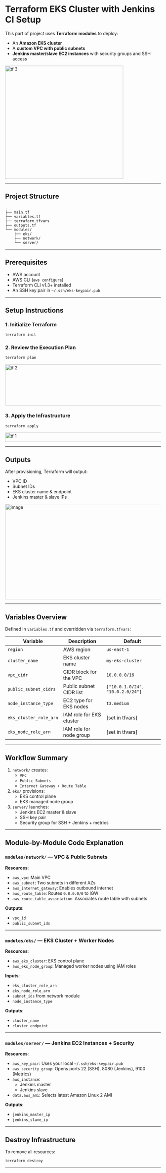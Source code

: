 # Terraform EKS Cluster with Jenkins CI Setup

This part of project uses **Terraform modules** to deploy:

- An **Amazon EKS cluster**
- A **custom VPC with public subnets**
- **Jenkins master/slave EC2 instances** with security groups and SSH access

<img width="382" height="365" alt="tf 3" src="https://github.com/user-attachments/assets/25f56b5f-9f35-4383-8d30-bd4a50157e8f" />

---

## Project Structure

```
.
├── main.tf
├── variables.tf
├── terraform.tfvars
├── outputs.tf
└── modules/
    ├── eks/
    ├── network/
    └── server/
```

---

## Prerequisites

- AWS account
- AWS CLI (`aws configure`)
- Terraform CLI v1.3+ installed
- An SSH key pair in `~/.ssh/eks-keypair.pub`

---

## Setup Instructions

### 1. Initialize Terraform

```bash
terraform init
```

### 2. Review the Execution Plan

```bash
terraform plan
```
<img width="950" height="132" alt="tf 2" src="https://github.com/user-attachments/assets/e8506340-63c8-4fbc-a87d-acc9f252f4a9" />

### 3. Apply the Infrastructure

```bash
terraform apply
```
<img width="947" height="30" alt="tf 1" src="https://github.com/user-attachments/assets/3335ca66-79a8-4884-9c64-2026ca54695e" />

---

## Outputs

After provisioning, Terraform will output:

- VPC ID
- Subnet IDs
- EKS cluster name & endpoint
- Jenkins master & slave IPs
  
<img width="948" height="308" alt="image" src="https://github.com/user-attachments/assets/61f964ed-daa7-4474-8d1a-33420760ee2c" />

---

## Variables Overview

Defined in `variables.tf` and overridden via `terraform.tfvars`:

| Variable              | Description                      | Default             |
|-----------------------|----------------------------------|---------------------|
| `region`              | AWS region                       | `us-east-1`         |
| `cluster_name`        | EKS cluster name                 | `my-eks-cluster`    |
| `vpc_cidr`            | CIDR block for the VPC           | `10.0.0.0/16`       |
| `public_subnet_cidrs` | Public subnet CIDR list          | `["10.0.1.0/24", "10.0.2.0/24"]` |
| `node_instance_type`  | EC2 type for EKS nodes           | `t3.medium`         |
| `eks_cluster_role_arn`| IAM role for EKS cluster         | [set in tfvars]     |
| `eks_node_role_arn`   | IAM role for node group          | [set in tfvars]     |

---

## Workflow Summary

1. `network/` creates:
   - `VPC`
   - `Public Subnets`
   - `Internet Gateway + Route Table`
2. `eks/` provisions:
   - EKS control plane
   - EKS managed node group
3. `server/` launches:
   - Jenkins EC2 master & slave
   - SSH key pair
   - Security group for SSH + Jenkins + metrics

---

## Module-by-Module Code Explanation

### `modules/network/` — VPC & Public Subnets

**Resources**:
- `aws_vpc`: Main VPC
- `aws_subnet`: Two subnets in different AZs
- `aws_internet_gateway`: Enables outbound internet
- `aws_route_table`: Routes `0.0.0.0/0` to IGW
- `aws_route_table_association`: Associates route table with subnets

**Outputs**:
- `vpc_id`
- `public_subnet_ids`

---

### `modules/eks/` — EKS Cluster + Worker Nodes

**Resources**:
- `aws_eks_cluster`: EKS control plane
- `aws_eks_node_group`: Managed worker nodes using IAM roles

**Inputs**:
- `eks_cluster_role_arn`
- `eks_node_role_arn`
- `subnet_ids` from network module
- `node_instance_type`

**Outputs**:
- `cluster_name`
- `cluster_endpoint`

---

### `modules/server/` — Jenkins EC2 Instances + Security

**Resources**:
- `aws_key_pair`: Uses your local `~/.ssh/eks-keypair.pub`
- `aws_security_group`: Opens ports 22 (SSH), 8080 (Jenkins), 9100 (Metrics)
- `aws_instance`: 
  - Jenkins master
  - Jenkins slave
- `data.aws_ami`: Selects latest Amazon Linux 2 AMI

**Outputs**:
- `jenkins_master_ip`
- `jenkins_slave_ip`

---

## Destroy Infrastructure

To remove all resources:

```bash
terraform destroy
```

---
